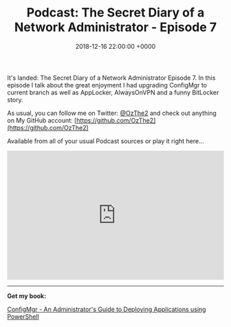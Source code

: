 ﻿---
layout: post
title:  "Podcast: The Secret Diary of a Network Administrator - Episode 7"
date:   2018-12-16 22:00:00 +0000
categories: Podcast
tags: [podcast,configmgr,powershell,applocker,aovpn,bitlocker]
---
It's landed: The Secret Diary of a Network Administrator Episode 7.
In this episode I talk about the great enjoyment I had upgrading ConfigMgr to current branch as well as AppLocker, AlwaysOnVPN and a funny BitLocker story.

As usual, you can follow me on Twitter: [@OzThe2](https://twitter.com/ozthe2) and check out anything on My GitHub account: [https://github.com/OzThe2](https://github.com/OzThe2)

Available from all of your usual Podcast sources or play it right here...

<iframe width="100%" height="300" scrolling="no" frameborder="no" allow="autoplay" src="https://w.soundcloud.com/player/?url=https%3A//api.soundcloud.com/tracks/545807598&color=%23b4b4b4&auto_play=false&hide_related=false&show_comments=true&show_user=true&show_reposts=false&show_teaser=true&visual=true"></iframe>

---

**Get my book:**

[ConfigMgr - An Administrator's Guide to Deploying Applications using PowerShell](https://leanpub.com/configmgr-DeployUsingPS)